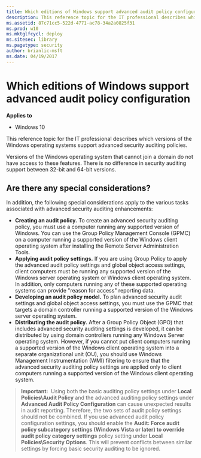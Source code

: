 ```yaml
---
title: Which editions of Windows support advanced audit policy configuration (Windows 10)
description: This reference topic for the IT professional describes which versions of the Windows operating systems support advanced security auditing policies.
ms.assetid: 87c71cc5-522d-4771-ac78-34a2a0825f31
ms.prod: w10
ms.mktglfcycl: deploy
ms.sitesec: library
ms.pagetype: security
author: brianlic-msft
ms.date: 04/19/2017
---
```


# Which editions of Windows support advanced audit policy configuration

**Applies to**
-   Windows 10

This reference topic for the IT professional describes which versions of the Windows operating systems support advanced security auditing policies.

Versions of the Windows operating system that cannot join a domain do not have access to these features. There is no difference in security auditing support between 32-bit and 64-bit versions.

## Are there any special considerations?

In addition, the following special considerations apply to the various tasks associated with advanced security auditing enhancements:

-   **Creating an audit policy.** To create an advanced security auditing policy, you must use a computer running any supported version of Windows. You can use the Group Policy Management Console (GPMC) on a computer running a supported version of the Windows client operating system after installing the Remote Server Administration Tools.
-   **Applying audit policy settings.** If you are using Group Policy to apply the advanced audit policy settings and global object access settings, client computers must be running any supported version of the Windows server operating system or Windows client operating system. In addition, only computers running any of these supported operating systems can provide "reason for access" reporting data.
-   **Developing an audit policy model.** To plan advanced security audit settings and global object access settings, you must use the GPMC that targets a domain controller running a supported version of the Windows server operating system.
-   **Distributing the audit policy.** After a Group Policy Object (GPO) that includes advanced security auditing settings is developed, it can be distributed by using domain controllers running any Windows Server operating system. 
However, if you cannot put client computers running a supported version of the Windows client operating system into a separate organizational unit (OU), you should use Windows Management Instrumentation (WMI) filtering to ensure that the advanced security auditing policy settings are applied only to client computers running a supported version of the Windows client operating system.

>**Important:**  Using both the basic auditing policy settings under **Local Policies\\Audit Policy** and the advanced auditing policy settings under **Advanced Audit Policy Configuration** can cause unexpected results in audit reporting. Therefore, the two sets of audit policy settings should not be combined. If you use advanced audit policy configuration settings, you should enable the **Audit: Force audit policy subcategory settings (Windows Vista or later) to override audit policy category settings** policy setting under **Local Policies\\Security Options**. This will prevent conflicts between similar settings by forcing basic security auditing to be ignored.  
